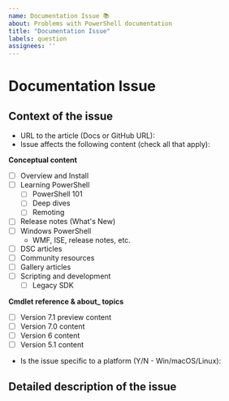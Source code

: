 ```yaml
---
name: Documentation Issue 📚
about: Problems with PowerShell documentation
title: "Documentation Issue"
labels: question
assignees: ''
---
```

<!--
Use this template to report issues with documentation. This can include typos,
technical and factual errors, grammar, spelling, formatting, presentation, etc.
Be sure to change the issue title. Titles should be brief and meaningful.
-->
# Documentation Issue
<!-- Enter brief description here -->

## Context of the issue

- URL to the article (Docs or GitHub URL):
- Issue affects the following content (check all that apply):

**Conceptual content**
- [ ] Overview and Install
- [ ] Learning PowerShell
  - [ ] PowerShell 101
  - [ ] Deep dives
  - [ ] Remoting
- [ ] Release notes (What's New)
- [ ] Windows PowerShell
  - WMF, ISE, release notes, etc.
- [ ] DSC articles
- [ ] Community resources
- [ ] Gallery articles
- [ ] Scripting and development
  - [ ] Legacy SDK

**Cmdlet reference & about_ topics**
- [ ] Version 7.1 preview content
- [ ] Version 7.0 content
- [ ] Version 6 content
- [ ] Version 5.1 content

- Is the issue specific to a platform (Y/N - Win/macOS/Linux):

## Detailed description of the issue
<!--
Enter your problem description below. Use markdown code fences for example code and output.
-->

